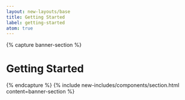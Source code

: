```yaml
---
layout: new-layouts/base
title: Getting Started
label: getting-started
atom: true
---
```


{% capture banner-section %}
<div class="grid-1-cols" markdown=1>
  <h1>Getting Started</h1>
</div>
{% endcapture %}
{% include new-includes/components/section.html
  content=banner-section
%}
